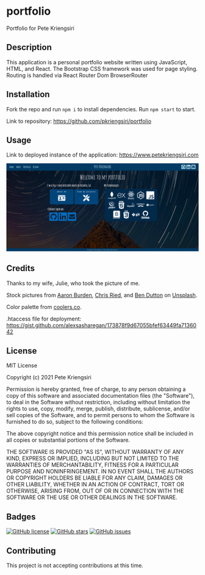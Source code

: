 # portfolio
Portfolio for Pete Kriengsiri

## Description

This application is a personal portfolio website written using JavaScript, HTML, and React.  The Bootstrap CSS framework was used for page styling.  Routing is handled via React Router Dom BrowserRouter


## Installation
Fork the repo and run `npm i` to install dependencies.  Run `npm start` to start.

Link to repository: https://github.com/pkriengsiri/portfolio 

## Usage
Link to deployed instance of the application: https://www.petekriengsiri.com

![gif demo of portfolio application](./screenshot/screenshot.png)

## Credits
Thanks to my wife, Julie, who took the picture of me.

Stock pictures from [Aaron Burden](https://unsplash.com/@aaronburden?utm_source=unsplash&amp;utm_medium=referral&amp;utm_content=creditCopyText), [Chris Ried](https://unsplash.com/@cdr6934?utm_source=unsplash&amp;utm_medium=referral&amp;utm_content=creditCopyText), and [Ben Dutton](https://unsplash.com/@benjamiindutton?utm_source=unsplash&amp;utm_medium=referral&amp;utm_content=creditCopyText) on [Unsplash](https://unsplash.com/).

Color palette from [coolers.co](https://coolors.co/012a4a-013a63-01497c-014f86-2a6f97-2c7da0-468faf-61a5c2-89c2d9-a9d6e5). 

.htaccess file for deployment: https://gist.github.com/alexsasharegan/173878f9d67055bfef63449fa7136042 

## License

MIT License

Copyright (c) 2021 Pete Kriengsiri

Permission is hereby granted, free of charge, to any person obtaining a copy
of this software and associated documentation files (the "Software"), to deal
in the Software without restriction, including without limitation the rights
to use, copy, modify, merge, publish, distribute, sublicense, and/or sell
copies of the Software, and to permit persons to whom the Software is
furnished to do so, subject to the following conditions:

The above copyright notice and this permission notice shall be included in all
copies or substantial portions of the Software.

THE SOFTWARE IS PROVIDED "AS IS", WITHOUT WARRANTY OF ANY KIND, EXPRESS OR
IMPLIED, INCLUDING BUT NOT LIMITED TO THE WARRANTIES OF MERCHANTABILITY,
FITNESS FOR A PARTICULAR PURPOSE AND NONINFRINGEMENT. IN NO EVENT SHALL THE
AUTHORS OR COPYRIGHT HOLDERS BE LIABLE FOR ANY CLAIM, DAMAGES OR OTHER
LIABILITY, WHETHER IN AN ACTION OF CONTRACT, TORT OR OTHERWISE, ARISING FROM,
OUT OF OR IN CONNECTION WITH THE SOFTWARE OR THE USE OR OTHER DEALINGS IN THE
SOFTWARE.

## Badges
[![GitHub license](https://img.shields.io/github/license/pkriengsiri/portfolio)](https://github.com/pkriengsiri/portfolio/blob/main/LICENSE)
[![GitHub stars](https://img.shields.io/github/stars/pkriengsiri/portfolio)](https://github.com/pkriengsiri/portfolio/stargazers)
[![GitHub issues](https://img.shields.io/github/issues/pkriengsiri/portfolio)](https://github.com/pkriengsiri/portfolio/issues)

## Contributing

This project is not accepting contributions at this time.